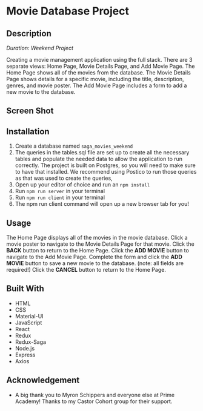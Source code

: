 # Movie Database Project

## Description

_Duration: Weekend Project_

Creating a movie management application using the full stack. There are 3 separate views: Home Page, Movie Details Page, and Add Movie Page. The Home Page shows all of the movies from the database. The Movie Details Page shows details for a specific movie, including the title, description, genres, and movie poster. The Add Movie Page includes a form to add a new movie to the database.

## Screen Shot

## Installation

1. Create a database named `saga_movies_weekend`
2. The queries in the tables.sql file are set up to create all the necessary tables and populate the needed data to allow the application to run correctly. The project is built on Postgres, so you will need to make sure to have that installed. We recommend using Postico to run those queries as that was used to create the queries,
3. Open up your editor of choice and run an `npm install`
4. Run `npm run server` in your terminal
5. Run `npm run client` in your terminal
6. The npm run client command will open up a new browser tab for you!

## Usage

The Home Page displays all of the movies in the movie database. Click a movie poster to navigate to the Movie Details Page for that movie. Click the **BACK** button to return to the Home Page. Click the **ADD MOVIE** button to navigate to the Add Movie Page. Complete the form and click the **ADD MOVIE** button to save a new movie to the database. (note: all fields are required!) Click the **CANCEL** button to return to the Home Page.

## Built With

- HTML
- CSS
- Material-UI
- JavaScript
- React
- Redux
- Redux-Saga
- Node.js
- Express
- Axios

## Acknowledgement

- A big thank you to Myron Schippers and everyone else at Prime Academy! Thanks to my Castor Cohort group for their support.
